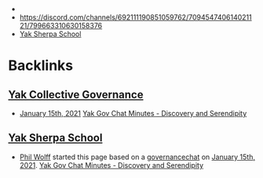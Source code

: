 - 
- https://discord.com/channels/692111190851059762/709454740614021121/799663310630158376
- [Yak Sherpa School](<Yak Sherpa School.md>)

# Backlinks
## [Yak Collective Governance](<Yak Collective Governance.md>)
- [January 15th, 2021](<January 15th, 2021.md>)  [Yak Gov Chat Minutes - Discovery and Serendipity](<Yak Gov Chat Minutes - Discovery and Serendipity.md>)

## [Yak Sherpa School](<Yak Sherpa School.md>)
- [Phil Wolff](<Phil Wolff.md>) started this page based on a [governancechat](<governancechat.md>) on [January 15th, 2021](<January 15th, 2021.md>). [Yak Gov Chat Minutes - Discovery and Serendipity](<Yak Gov Chat Minutes - Discovery and Serendipity.md>)

